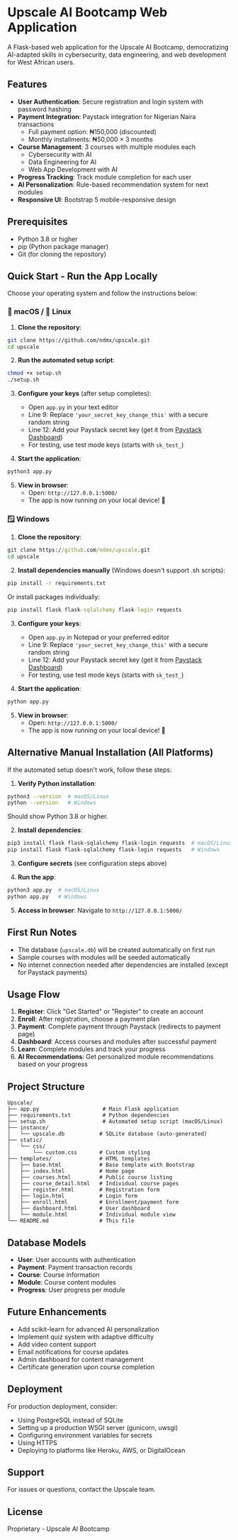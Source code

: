 # Upscale AI Bootcamp Web Application

A Flask-based web application for the Upscale AI Bootcamp, democratizing AI-adapted skills in cybersecurity, data engineering, and web development for West African users.

## Features

- **User Authentication**: Secure registration and login system with password hashing
- **Payment Integration**: Paystack integration for Nigerian Naira transactions
  - Full payment option: ₦150,000 (discounted)
  - Monthly installments: ₦50,000 × 3 months
- **Course Management**: 3 courses with multiple modules each
  - Cybersecurity with AI
  - Data Engineering for AI
  - Web App Development with AI
- **Progress Tracking**: Track module completion for each user
- **AI Personalization**: Rule-based recommendation system for next modules
- **Responsive UI**: Bootstrap 5 mobile-responsive design

## Prerequisites

- Python 3.8 or higher
- pip (Python package manager)
- Git (for cloning the repository)

## Quick Start - Run the App Locally

Choose your operating system and follow the instructions below:

### 🍎 macOS / 🐧 Linux

1. **Clone the repository**:
```bash
git clone https://github.com/ndmx/upscale.git
cd upscale
```

2. **Run the automated setup script**:
```bash
chmod +x setup.sh
./setup.sh
```

3. **Configure your keys** (after setup completes):
   - Open `app.py` in your text editor
   - Line 9: Replace `'your_secret_key_change_this'` with a secure random string
   - Line 12: Add your Paystack secret key (get it from [Paystack Dashboard](https://dashboard.paystack.com/#/settings/developer))
   - For testing, use test mode keys (starts with `sk_test_`)

4. **Start the application**:
```bash
python3 app.py
```

5. **View in browser**:
   - Open: `http://127.0.0.1:5000/`
   - The app is now running on your local device! 🚀

### 🪟 Windows

1. **Clone the repository**:
```cmd
git clone https://github.com/ndmx/upscale.git
cd upscale
```

2. **Install dependencies manually** (Windows doesn't support .sh scripts):
```cmd
pip install -r requirements.txt
```

Or install packages individually:
```cmd
pip install flask flask-sqlalchemy flask-login requests
```

3. **Configure your keys**:
   - Open `app.py` in Notepad or your preferred editor
   - Line 9: Replace `'your_secret_key_change_this'` with a secure random string
   - Line 12: Add your Paystack secret key (get it from [Paystack Dashboard](https://dashboard.paystack.com/#/settings/developer))
   - For testing, use test mode keys (starts with `sk_test_`)

4. **Start the application**:
```cmd
python app.py
```

5. **View in browser**:
   - Open: `http://127.0.0.1:5000/`
   - The app is now running on your local device! 🚀

## Alternative Manual Installation (All Platforms)

If the automated setup doesn't work, follow these steps:

1. **Verify Python installation**:
```bash
python3 --version  # macOS/Linux
python --version   # Windows
```
Should show Python 3.8 or higher.

2. **Install dependencies**:
```bash
pip3 install flask flask-sqlalchemy flask-login requests  # macOS/Linux
pip install flask flask-sqlalchemy flask-login requests   # Windows
```

3. **Configure secrets** (see configuration steps above)

4. **Run the app**:
```bash
python3 app.py  # macOS/Linux
python app.py   # Windows
```

5. **Access in browser**: Navigate to `http://127.0.0.1:5000/`

## First Run Notes

- The database (`upscale.db`) will be created automatically on first run
- Sample courses with modules will be seeded automatically
- No internet connection needed after dependencies are installed (except for Paystack payments)

## Usage Flow

1. **Register**: Click "Get Started" or "Register" to create an account
2. **Enroll**: After registration, choose a payment plan
3. **Payment**: Complete payment through Paystack (redirects to payment page)
4. **Dashboard**: Access courses and modules after successful payment
5. **Learn**: Complete modules and track your progress
6. **AI Recommendations**: Get personalized module recommendations based on your progress

## Project Structure

```
Upscale/
├── app.py                    # Main Flask application
├── requirements.txt          # Python dependencies
├── setup.sh                  # Automated setup script (macOS/Linux)
├── instance/
│   └── upscale.db           # SQLite database (auto-generated)
├── static/
│   └── css/
│       └── custom.css       # Custom styling
├── templates/               # HTML templates
│   ├── base.html            # Base template with Bootstrap
│   ├── index.html           # Home page
│   ├── courses.html         # Public course listing
│   ├── course_detail.html   # Individual course pages
│   ├── register.html        # Registration form
│   ├── login.html           # Login form
│   ├── enroll.html          # Enrollment/payment form
│   ├── dashboard.html       # User dashboard
│   └── module.html          # Individual module view
└── README.md                # This file
```

## Database Models

- **User**: User accounts with authentication
- **Payment**: Payment transaction records
- **Course**: Course information
- **Module**: Course content modules
- **Progress**: User progress per module

## Future Enhancements

- Add scikit-learn for advanced AI personalization
- Implement quiz system with adaptive difficulty
- Add video content support
- Email notifications for course updates
- Admin dashboard for content management
- Certificate generation upon course completion

## Deployment

For production deployment, consider:
- Using PostgreSQL instead of SQLite
- Setting up a production WSGI server (gunicorn, uwsgi)
- Configuring environment variables for secrets
- Using HTTPS
- Deploying to platforms like Heroku, AWS, or DigitalOcean

## Support

For issues or questions, contact the Upscale team.

## License

Proprietary - Upscale AI Bootcamp

